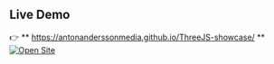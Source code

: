 ## Live Demo
👉 ** https://antonanderssonmedia.github.io/ThreeJS-showcase/ **
[![Open Site](https://img.shields.io/badge/Live-Demo-blue)](https://antonanderssonmedia.github.io/ThreeJS-showcase/)
